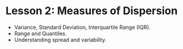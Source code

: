 # Lesson 2: Measures of Dispersion

* Variance, Standard Deviation, Interquartile Range (IQR).
* Range and Quantiles.
* Understanding spread and variability.
